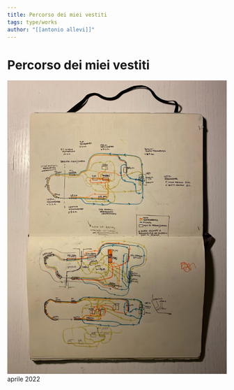 ```yaml
---
title: Percorso dei miei vestiti
tags: type/works
author: "[[antonio allevi]]"
---
```


# Percorso dei miei vestiti

<img src="/assets/corti/clothingflow.jpg">
aprile 2022